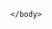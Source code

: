 <html>
<title> Assignments....</title>
    <body>
      
      
      
      
      
      
      
      
      
      
      
      </body>
 
  </html>
